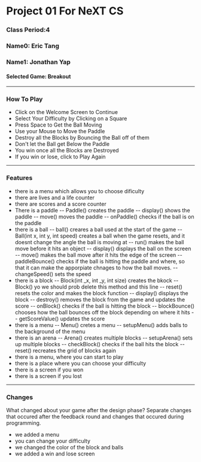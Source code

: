 # Project 01 For NeXT CS
### Class Period:4
### Name0: Eric Tang
### Name1: Jonathan Yap
#### Selected Game: Breakout
---

### How To Play

- Click on the Welcome Screen to Continue
- Select Your Difficulty by Clicking on a Square
- Press Space to Get the Ball Moving
- Use your Mouse to Move the Paddle
- Destroy all the Blocks by Bouncing the Ball off of them
- Don't let the Ball get Below the Paddle
- You win once all the Blocks are Destroyed
- If you win or lose, click to Play Again

---

### Features

- there is a menu which allows you to choose dificulty
- there are lives and a life counter
- there are scores and a score counter
- There is a paddle
-- Paddle() creates the paddle
-- display() shows the paddle
-- move() moves the paddle
-- onPaddle() checks if the ball is on the paddle
- there is a ball
-- ball() creares a ball used at the start of the game
-- Ball(int x, int y, int speed) creates a ball when the game resets, and it doesnt change the angle the ball is moving at
-- run() makes the ball move before it hits an object
-- display() displays the ball on the screen
-- move() makes the ball move after it hits the edge of the screen
-- paddleBounce() checks if the ball is hitting the paddle and where, so that it can make the apporpiate chnages to how the ball moves.
-- changeSpeed() sets the speed
- there is a block
-- Block(int _x, int _y, int size) creates the bkock
-- Block() yo we should prob delete this method and this line
-- reset() resets the color and makes the block function 
-- display() displays the block
-- destroy() removes the block from the game and updates the score
-- onBlock() checks if the ball is hitting the block 
-- blockBounce() chooses how the ball bounces off the block depending on where it hits
-- getScoreValue() updates the score
- there is a menu
-- Menu() cretes a menu
-- setupMenu() adds balls to the background of the menu
- there is an arena
-- Arena() creates multiple blocks
-- setupArena() sets up multiple blocks
-- checkBlock() checks if the ball hits the block
-- reset() recreates the grid of blocks again
- there is a menu, where you can start to play
- there is a place where you can choose your difficulty
- there is a screen if you won
- there is a screen if you lost

---

### Changes
What changed about your game after the design phase? Separate changes that occured after the feedback round and changes that occured during programming.

- we added a menu
- you can change your difficulty
- we changed the color of the block and balls
- we added a win and lose screen
